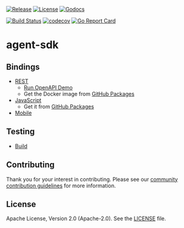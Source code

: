 [![Release](https://img.shields.io/github/release/trustbloc/agent-sdk.svg?style=flat-square)](https://github.com/trustbloc/agent-sdk/releases/latest)
[![License](https://img.shields.io/badge/License-Apache%202.0-blue.svg)](https://raw.githubusercontent.com/trustbloc/agent-sdk/main/LICENSE)
[![Godocs](https://img.shields.io/badge/godoc-reference-blue.svg)](https://godoc.org/github.com/trustbloc/agent-sdk)

[![Build Status](https://dev.azure.com/trustbloc/edge/_apis/build/status/trustbloc.agent-sdk?branchName=main)](https://dev.azure.com/trustbloc/edge/_build/latest?definitionId=45&branchName=main)
[![codecov](https://codecov.io/gh/trustbloc/agent-sdk/branch/main/graph/badge.svg)](https://codecov.io/gh/trustbloc/agent-sdk)
[![Go Report Card](https://goreportcard.com/badge/github.com/trustbloc/agent-sdk)](https://goreportcard.com/report/github.com/trustbloc/agent-sdk)

# agent-sdk

## Bindings
- [REST](docs/rest/README.md)
  - [Run OpenAPI Demo](docs/rest/openapi_demo.md)
  - Get the Docker image from [GitHub Packages](https://github.com/trustbloc-cicd/snapshot/packages/476417)
- [JavaScript](cmd/agent-js-worker/README.md)
  - Get it from [GitHub Packages](https://github.com/trustbloc-cicd/snapshot/packages/465924)
- [Mobile](cmd/agent-mobile/README.md)

## Testing
- [Build](docs/test/build.md)

## Contributing
Thank you for your interest in contributing. Please see our
[community contribution guidelines](https://github.com/trustbloc/community/blob/main/CONTRIBUTING.md) for more information.

## License
Apache License, Version 2.0 (Apache-2.0). See the [LICENSE](LICENSE) file.
